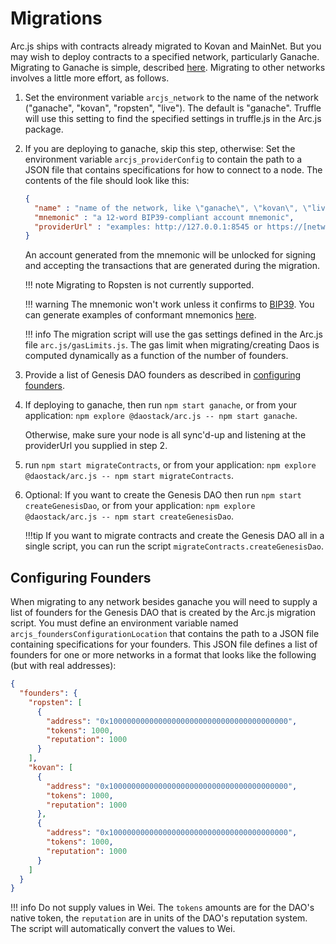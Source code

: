 # Migrations

Arc.js ships with contracts already migrated to Kovan and MainNet.  But you may wish to deploy contracts to a specified network, particularly Ganache.  Migrating to Ganache is simple, described [here](Index#migratetoganache).  Migrating to other networks involves a little more effort, as follows.

1. Set the environment variable `arcjs_network` to the name of the network ("ganache", "kovan", "ropsten", "live"). The default is "ganache".  Truffle will use this setting to find the specified settings in truffle.js in the Arc.js package.

2. If you are deploying to ganache, skip this step, otherwise:  Set the environment variable `arcjs_providerConfig` to contain the path to a JSON file that contains specifications for how to connect to a node. The contents of the file should look like this:


    ```json
    {
      "name" : "name of the network, like \"ganache\", \"kovan\", \"live\"",
      "mnemonic" : "a 12-word BIP39-compliant account mnemonic",
      "providerUrl" : "examples: http://127.0.0.1:8545 or https://[network].infura.io/[token]"
    }
    ```

    An account generated from the mnemonic will be unlocked for signing and accepting the transactions that are generated during the migration.

    !!! note
        Migrating to Ropsten is not currently supported.

    !!! warning
        The mnemonic won't work unless it confirms to [BIP39](https://github.com/bitcoin/bips/blob/master/bip-0039.mediawiki).  You can generate examples of conformant mnemonics [here](https://iancoleman.io/bip39/).

    !!! info
        The migration script will use the gas settings defined in the Arc.js file `arc.js/gasLimits.js`.  The gas limit when migrating/creating Daos is computed dynamically as a function of the number of founders.

3. Provide a list of Genesis DAO founders as described in [configuring founders](#configuring-founders).

4. If deploying to ganache, then run `npm start ganache`, or from your application: `npm explore @daostack/arc.js -- npm start ganache`.

    Otherwise, make sure your node is all sync'd-up and listening at the providerUrl you supplied in step 2.

5. run `npm start migrateContracts`, or from your application: `npm explore @daostack/arc.js -- npm start migrateContracts`.

6. Optional: If you want to create the Genesis DAO then run `npm start createGenesisDao`, or from your application: `npm explore @daostack/arc.js -- npm start createGenesisDao`.

    !!!tip
        If you want to migrate contracts and create the Genesis DAO all in a single script, you can run the script `migrateContracts.createGenesisDao`.

<a name="founders"></a>
## Configuring Founders

When migrating to any network besides ganache you will need to supply a list of founders for the Genesis DAO that is created by the Arc.js migration script.  You must define an environment variable named `arcjs_foundersConfigurationLocation` that contains the path to a JSON file containing specifications for your founders. This JSON file defines a list of founders for one or more networks in a format that looks like the following (but with real addresses):

```json
{
  "founders": {
    "ropsten": [
      {
        "address": "0x1000000000000000000000000000000000000000",
        "tokens": 1000,
        "reputation": 1000
      }
    ],
    "kovan": [
      {
        "address": "0x1000000000000000000000000000000000000000",
        "tokens": 1000,
        "reputation": 1000
      },
      {
        "address": "0x1000000000000000000000000000000000000000",
        "tokens": 1000,
        "reputation": 1000
      }
    ]
  }
}
```

!!! info
    Do not supply values in Wei.  The `tokens` amounts are for the DAO's native token, the `reputation` are in units of the DAO's reputation system.  The script will automatically convert the values to Wei.
